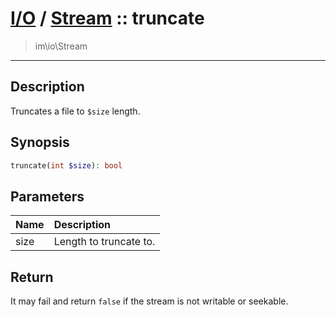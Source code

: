 # [I/O](io.md) / [Stream](io-Stream.md) :: truncate
 > im\io\Stream
____

## Description
Truncates a file to `$size` length.

## Synopsis
```php
truncate(int $size): bool
```

## Parameters
| Name | Description |
| :--- | :---------- |
| size | Length to truncate to. |

## Return
It may fail and return `false` if the stream is not
writable or seekable.
